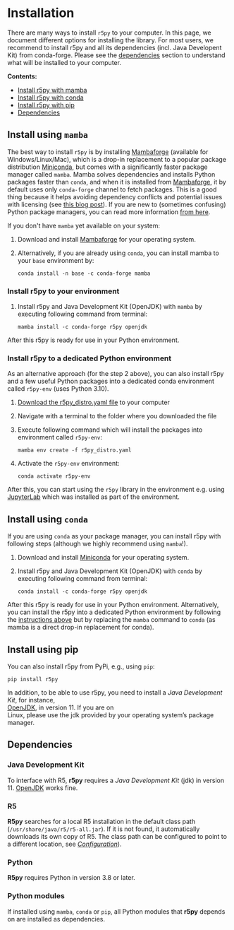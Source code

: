 # Installation

There are many ways to install `r5py` to your computer. In this page, we document different options for installing the library.
For most users, we recommend to install r5py and all its dependencies (incl. Java Developent Kit) from conda-forge. 
Please see the [dependencies](#dependencies) section to understand what will be installed to your computer.

**Contents:**

 - [Install r5py with mamba](#install-using-mamba)
 - [Install r5py with conda](#install-using-conda)
 - [Install r5py with pip](#install-using-pip)
 - [Dependencies](#dependencies)

## Install using `mamba`

The best way to install `r5py` is by installing [Mambaforge](https://github.com/conda-forge/miniforge#mambaforge) (available for Windows/Linux/Mac), which is a drop-in replacement to a popular package distribution [Miniconda](https://docs.conda.io/en/latest/miniconda.html),
but comes with a significantly faster package manager called `mamba`. Mamba solves dependencies and installs Python packages faster than `conda`, 
and when it is installed from [Mambaforge](https://github.com/conda-forge/miniforge#mambaforge), it by default uses only `conda-forge` channel to fetch 
packages. This is a good thing because it helps avoiding dependency conflicts and potential issues with licensing (see [this blog post](https://florianwilhelm.info/2021/09/Handling_Anaconda_without_getting_constricted/)).
If you are new to (sometimes confusing) Python package managers, you can read more information [from here](https://python-gis-book.readthedocs.io/en/develop/part1/chapter-01/nb/05-installation.html).

If you don't have `mamba` yet available on your system:

1. Download and install [Mambaforge](https://github.com/conda-forge/miniforge#mambaforge) for your operating system.
2. Alternatively, if you are already using `conda`, you can install mamba to your `base` environment by:

       conda install -n base -c conda-forge mamba 

### Install r5py to your environment 

1. Install r5py and Java Development Kit (OpenJDK) with `mamba` by executing following command from terminal:
    
       mamba install -c conda-forge r5py openjdk

After this r5py is ready for use in your Python environment. 

### Install r5py to a dedicated Python environment

As an alternative approach (for the step 2 above), you can also install r5py and a few useful Python packages into a dedicated conda environment called `r5py-env` (uses Python 3.10).

1. [Download the r5py_distro.yaml file](../ci/r5py_distro.yaml) to your computer 
2. Navigate with a terminal to the folder where you downloaded the file
3. Execute following command which will install the packages into environment called `r5py-env`:

       mamba env create -f r5py_distro.yaml

4. Activate the `r5py-env` environment:
       
       conda activate r5py-env

After this, you can start using the `r5py` library in the environment e.g. using [JupyterLab](https://jupyterlab.readthedocs.io/en/stable/) which was 
installed as part of the environment. 

## Install using `conda` 

If you are using `conda` as your package manager, you can install r5py with following steps (although we highly recommend using `mamba`!).

1. Download and install [Miniconda](https://docs.conda.io/en/latest/miniconda.html) for your operating system.
2. Install r5py and Java Development Kit (OpenJDK) with `conda` by executing following command from terminal:
    
       conda install -c conda-forge r5py openjdk

After this r5py is ready for use in your Python environment. Alternatively, you can install the r5py into a dedicated Python
environment by following the [instructions above](#install-r5py-to-dedicated-python-environment) but by replacing the `mamba` 
command to `conda` (as mamba is a direct drop-in replacement for conda).
  
## Install using pip
  
You can also install r5py from PyPi, e.g., using `pip`:  

    pip install r5py    
  
In addition, to be able to use r5py, you need to install a *Java Development Kit*, for instance,  
[OpenJDK](http://jdk.java.net/java-se-ri/11), in version 11. If you are on  
Linux, please use the jdk provided by your operating system’s package manager.

## Dependencies

### Java Development Kit

To interface with R5, **r5py** requires a *Java Development Kit* (jdk) in version 11. [OpenJDK](https://openjdk.java.net/) works fine.


### R5

**R5py** searches for a local R5 installation in the default class path (`/usr/share/java/r5/r5-all.jar`). If it is not found, it automatically downloads its own copy of R5. The class path can be configured to point to a different location, see *[Configuration](configuration)*). 


### Python

**R5py** requires Python in version 3.8 or later.


### Python modules

If installed using `mamba`, `conda` or `pip`, all Python modules that **r5py** depends on are installed as dependencies.
